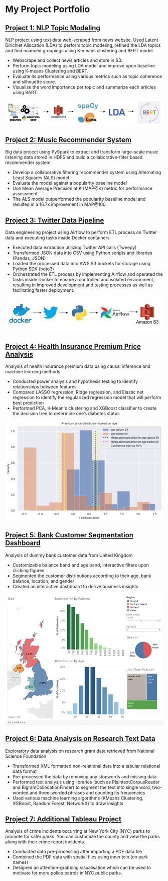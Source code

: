 # My Project Portfolio

## [Project 1: NLP Topic Modeling](https://choijin.github.io/NLP_Topic_Modeling/) 

NLP project using text data web-scraped from news website. Used Latent Dirichlet Allocation (LDA) to perform topic modeling, refined the LDA topics and find nuanced groupings using K-means clustering and BERT model. 
* Webscrape and collect news articles and store in S3.
* Perform topic modeling using LDA model and improve upon baseline using K-means Clustering and BERT.
* Evaluate its performance using various metrics such as topic coherence and silhouette score.
* Visualize the word importance per topic and summarize each articles using BART.

![](/images/nlp_pipeline.png)

## [Project 2: Music Recommender System](https://choijin.github.io/Music_Recommender_System/) 

Big data project using PySpark to extract and transform large-scale music listening data stored in HDFS and build a collaborative-filter based recommender system
* Develop a collaborative filtering recommender system using Alternating Least Squares (ALS) model
* Evaluate the model against a popularity baseline model
* Use Mean Average Precision at K (MAP@K) metric for performance assessment
* The ALS model outperformed the popularity baseline model and resulted in a 16.7x improvement in MAP@100.

## [Project 3: Twitter Data Pipeline](https://choijin.github.io/Twitter_Data_Pipeline_ETL/) 

Data engineering project using Airflow to perform ETL process on Twitter data and executing tasks inside Docker containers
* Executed data extraction utilizing Twitter API calls (Tweepy)
* Transformed JSON data into CSV using Python scripts and libraries (Pandas, JSON)
* Loaded the processed data into AWS S3 buckets for storage using Python SDK (boto3)
* Orchestrated the ETL process by implementing Airflow and operated the tasks inside Docker to ensure a controlled and isolated environment, resulting in improved development and testing processes as well as facilitating faster deployment.

![](/images/twitter_pipeline.png)

## [Project 4: Health Insurance Premium Price Analysis](https://choijin.github.io/Health_Insurance_Analysis/) 

Analysis of health insurance premium data using causal inference and machine learning methods
* Conducted power analysis and hypothesis testing to identify relationships between features
* Compared LASSO regression, Ridge regression, and Elastic net regression to identify the regularized regression model that will perform best prediction
* Performed PCA, K-Mean's clustering and XGBoost classifier to create the decision tree to determine one’s diabetes status

![](/images/age_distribution.png)

## [Project 5: Bank Customer Segmentation Dashboard](https://choijin.github.io/Bank_Customer_Dashboard/) 

Analysis of dummy bank customer data from United Kingdom
* Customizable balance band and age band, interactive filters upon clicking figures
* Segmented the customer distributions according to their age, bank balance, location, and gender
* Created an interactive dashboard to derive business insights

![](/images/bank_dashboard.png)

## [Project 6: Data Analysis on Research Text Data](https://choijin.github.io/Data_Analysis_Research/)  

Exploratory data analysis on research grant data retrieved from National Science Foundation 
* Transformed XML formatted non-relational data into a tabular relational data format
* Pre-processed the data by removing any stopwords and missing data
* Performed text analysis using libraries (such as PlaintextCorpusReader and BigramCollocationFinder) to segment the text into single word, two-worded and three-worded phrases and counting its frequencies
* Used various machine learning algorithms (KMeans Clustering, XGBoost, Random Forest, NetworkX) to draw insights

## [Project 7: Additional Tableau Project](https://public.tableau.com/app/profile/jin.choi8484/viz/NYCParkCrime_16744573706270/NYCRates) 

Analysis of crime incidents occurring at New York City (NYC) parks to promote for safer parks. You can customize the county and view the parks along with their crime report incidents.

* Conducted data pre-processing after importing a PDF data file
* Combined the PDF data with spatial files using inner join (on park names)
* Designed an attention-grabbing visualisation which can be used to motivate for more police patrols in NYC public parks.
